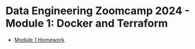 # Data Engineering Zoomcamp 2024 - Module 1: Docker and Terraform


- [Module 1 Homework](homework_1.md)
